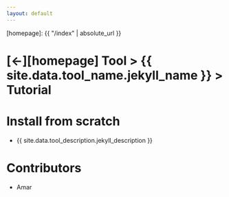 ```yaml
---
layout: default
---
```



[//]: #(Reference)
[homepage]:   {{ "/index" | absolute_url }}

# [&larr;][homepage] Tool > {{ site.data.tool_name.jekyll_name }} > Tutorial
# Install from scratch
- {{ site.data.tool_description.jekyll_description }}


# Contributors
- Amar